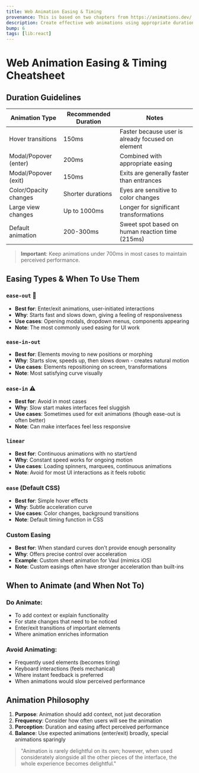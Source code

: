 ```yaml
---
title: Web Animation Easing & Timing
provenance: This is based on two chapters from https://animations.dev/
description: Create effective web animations using appropriate duration and easing functions for different UI interactions
bump: 6
tags: [lib:react]
---
```

# Web Animation Easing & Timing Cheatsheet

## Duration Guidelines

| Animation Type | Recommended Duration | Notes |
|----------------|---------------------|-------|
| Hover transitions | 150ms | Faster because user is already focused on element |
| Modal/Popover (enter) | 200ms | Combined with appropriate easing |
| Modal/Popover (exit) | 150ms | Exits are generally faster than entrances |
| Color/Opacity changes | Shorter durations | Eyes are sensitive to color changes |
| Large view changes | Up to 1000ms | Longer for significant transformations |
| Default animation | 200-300ms | Sweet spot based on human reaction time (215ms) |

> **Important**: Keep animations under 700ms in most cases to maintain perceived performance.

## Easing Types & When To Use Them

### `ease-out` 🌟
- **Best for**: Enter/exit animations, user-initiated interactions
- **Why**: Starts fast and slows down, giving a feeling of responsiveness
- **Use cases**: Opening modals, dropdown menus, components appearing
- **Note**: The most commonly used easing for UI work

### `ease-in-out`
- **Best for**: Elements moving to new positions or morphing
- **Why**: Starts slow, speeds up, then slows down - creates natural motion
- **Use cases**: Elements repositioning on screen, transformations
- **Note**: Most satisfying curve visually

### `ease-in` ⚠️
- **Best for**: Avoid in most cases
- **Why**: Slow start makes interfaces feel sluggish
- **Use cases**: Sometimes used for exit animations (though ease-out is often better)
- **Note**: Can make interfaces feel less responsive

### `linear`
- **Best for**: Continuous animations with no start/end
- **Why**: Constant speed works for ongoing motion
- **Use cases**: Loading spinners, marquees, continuous animations
- **Note**: Avoid for most UI interactions as it feels robotic

### `ease` (Default CSS)
- **Best for**: Simple hover effects
- **Why**: Subtle acceleration curve
- **Use cases**: Color changes, background transitions
- **Note**: Default timing function in CSS

### Custom Easing
- **Best for**: When standard curves don't provide enough personality
- **Why**: Offers precise control over acceleration
- **Example**: Custom sheet animation for Vaul (mimics iOS)
- **Note**: Custom easings often have stronger acceleration than built-ins

## When to Animate (and When Not To)

### Do Animate:
- To add context or explain functionality
- For state changes that need to be noticed
- Enter/exit transitions of important elements
- Where animation enriches information

### Avoid Animating:
- Frequently used elements (becomes tiring)
- Keyboard interactions (feels mechanical)
- Where instant feedback is preferred
- When animations would slow perceived performance

## Animation Philosophy

1. **Purpose**: Animation should add context, not just decoration
2. **Frequency**: Consider how often users will see the animation
3. **Perception**: Duration and easing affect perceived performance
4. **Balance**: Use expected animations (enter/exit) broadly, special animations sparingly

> "Animation is rarely delightful on its own; however, when used considerately alongside all the other pieces of the interface, the whole experience becomes delightful."
